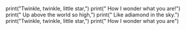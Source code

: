 print("Twinkle, twinkle, little star,")
print("         How I wonder what you are!")
print("               Up above the world so high,")
print("               Like adiamond in the sky.")
print("Twinkle, twinkle, little star,")
print("         How I wonder what you are")
